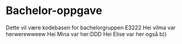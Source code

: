 # Bachelor-oppgave

Dette vil være kodebasen for bachelorgruppen E3222 
Hei vilma var herwerewweew
Hei Mina var her:DDD
Hei Elise var her også b))